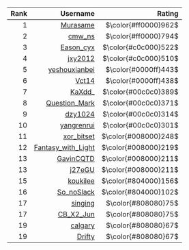 | Rank | Username | Rating |
| -: | -: | -: |
| $1$ | [Murasame](http://8.136.99.126/user/20) | $\color{#ff0000}962$ |
| $2$ | [cmw_ns](http://8.136.99.126/user/11) | $\color{#ff0000}794$ |
| $3$ | [Eason_cyx](http://8.136.99.126/user/56) | $\color{#c0c000}522$ |
| $4$ | [jxy2012](http://8.136.99.126/user/53) | $\color{#c0c000}510$ |
| $5$ | [yeshouxianbei](http://8.136.99.126/user/52) | $\color{#0000ff}443$ |
| $6$ | [Vct14](http://8.136.99.126/user/84) | $\color{#0000ff}438$ |
| $7$ | [KaXdd_](http://8.136.99.126/user/54) | $\color{#00c0c0}389$ |
| $8$ | [Question_Mark](http://8.136.99.126/user/50) | $\color{#00c0c0}371$ |
| $9$ | [dzy1024](http://8.136.99.126/user/57) | $\color{#00c0c0}314$ |
| $10$ | [yangrenrui](http://8.136.99.126/user/39) | $\color{#00c0c0}301$ |
| $11$ | [xor_bitset](http://8.136.99.126/user/114) | $\color{#008000}248$ |
| $12$ | [Fantasy_with_Light](http://8.136.99.126/user/48) | $\color{#008000}219$ |
| $13$ | [GavinCQTD](http://8.136.99.126/user/77) | $\color{#008000}211$ |
| $13$ | [j27eGU](http://8.136.99.126/user/75) | $\color{#008000}211$ |
| $15$ | [koukilee](http://8.136.99.126/user/144) | $\color{#804000}156$ |
| $16$ | [So_noSlack](http://8.136.99.126/user/63) | $\color{#804000}102$ |
| $17$ | [singing](http://8.136.99.126/user/152) | $\color{#808080}75$ |
| $17$ | [CB_X2_Jun](http://8.136.99.126/user/115) | $\color{#808080}75$ |
| $19$ | [calgary](http://8.136.99.126/user/60) | $\color{#808080}67$ |
| $19$ | [Drifty](http://8.136.99.126/user/13) | $\color{#808080}67$ |

